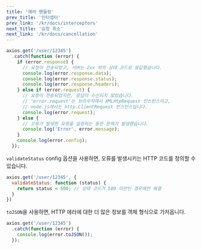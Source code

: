 ```yaml
---
title: '에러 핸들링'
prev_title: '인터셉터'
prev_link: '/kr/docs/interceptors'
next_title: '요청 취소'
next_link: '/kr/docs/cancellation'
---
```


```js
axios.get('/user/12345')
  .catch(function (error) {
    if (error.response) {
      // 요청이 전송되었고, 서버는 2xx 외의 상태 코드로 응답했습니다.
      console.log(error.response.data);
      console.log(error.response.status);
      console.log(error.response.headers);
    } else if (error.request) {
      // 요청이 전송되었지만, 응답이 수신되지 않았습니다. 
      // 'error.request'는 브라우저에서 XMLHtpRequest 인스턴스이고,
      // node.js에서는 http.ClientRequest 인스턴스입니다.
      console.log(error.request);
    } else {
      // 오류가 발생한 요청을 설정하는 동안 문제가 발생했습니다.
      console.log('Error', error.message);
    }
    console.log(error.config);
  });
```
`validateStatus` config 옵션을 사용하면, 오류를 발생시키는 HTTP 코드를 정의할 수 있습니다.

```js
axios.get('/user/12345', {
  validateStatus: function (status) {
    return status < 500; // 상태 코드가 500 미만인 경우에만 해결
  }
})
```

`toJSON`을 사용하면, HTTP 에러에 대한 더 많은 정보를 객체 형식으로 가저옵니다.

```js
axios.get('/user/12345')
  .catch(function (error) {
    console.log(error.toJSON());
  });
```